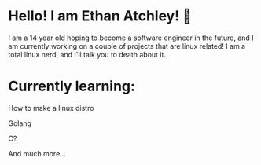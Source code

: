# Hello! I am Ethan Atchley! :wave:
I am a 14 year old hoping to become a software engineer in the future, and I am currently working on a couple of projects that are linux related! I am a total linux nerd, and I'll talk you to death about it.


# Currently learning:

How to make a linux distro

Golang

C?

And much more...


